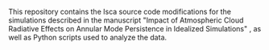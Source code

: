 This repository contains the Isca source code modifications for the simulations described in the manuscript "Impact of Atmospheric Cloud Radiative Effects on Annular Mode Persistence in Idealized Simulations" , as well as  Python scripts used to analyze the data.
